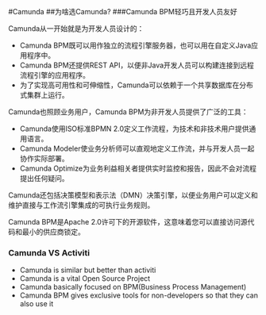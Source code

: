 #Camunda
##为啥选Camunda?
###Camunda BPM轻巧且开发人员友好
   
Camunda从一开始就是为开发人员设计的：
- Camunda BPM既可以用作独立的流程引擎服务器，也可以用在自定义Java应用程序中。
- Camunda BPM还提供REST API，以便非Java开发人员可以构建连接到远程流程引擎的应用程序。
- 为了实现高可用性和可伸缩性，Camunda可以依赖于一个共享数据库在分布式集群上运行。

Camunda也照顾业务用户，Camunda BPM为非开发人员提供了广泛的工具：
- Camunda使用ISO标准BPMN 2.0定义工作流程，为技术和非技术用户提供通用语言。
- Camunda Modeler使业务分析师可以直观地定义工作流，并与开发人员一起协作实际部署。
- Camunda Optimize为业务利益相关者提供实时监控和报告，因此不会对流程提出任何疑问。

Camunda还包括决策模型和表示法（DMN）决策引擎，以便业务用户可以定义和维护直接与工作流引擎集成的可执行业务规则。

Camunda BPM是Apache 2.0许可下的开源软件，这意味着您可以直接访问源代码和最小的供应商锁定。

### Camunda VS Activiti

- Camunda is similar but better than activiti
- Camunda is a vital Open Source Project
- Camunda basically focused on BPM(Business Process Management)
- Camunda BPM gives exclusive tools for non-developers so that they can also use it


### 
